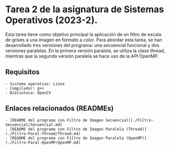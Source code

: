 # Tarea 2 de la asignatura de Sistemas Operativos (2023-2).

Esta tarea tiene como objetivo principal la aplicación de un filtro de escala de grises a una imagen en formato a color. Para abordar esta tarea, se han desarrollado tres versiones del programa: una secuencial funcional y dos versiones paralelas. En la primera versión paralela, se utiliza la clase thread, mientras que la segunda versión paralela se hace uso de la API OpenMP.

## Requisitos 
    - Sistema operativo: Linux
    - Compilador: g++
    - Biblioteca: OpenCV

## Enlaces relacionados (READMEs)
    - [README del programa con Filtro de Imagen Secuencial](./Filtro-Secuencial/Secuencial.md)
    - [README del programa con Filtro de Imagen Paralela (Thread)](./Filtro-Paral-Thread/Thread.md)
    - [README del programa con Filtro de Imagen Paralela (OpenMP)](./Filtro-Paral-OpenMP/OpenMP.md)